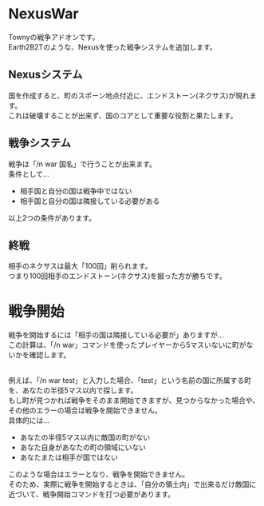 # NexusWar
Townyの戦争アドオンです。<br>
Earth2B2Tのような、Nexusを使った戦争システムを追加します。

## Nexusシステム
国を作成すると、町のスポーン地点付近に、エンドストーン(ネクサス)が現れます。<br>
これは破壊することが出来ず、国のコアとして重要な役割と果たします。

## 戦争システム
戦争は「/n war 国名」で行うことが出来ます。<br>
条件として...

- 相手国と自分の国は戦争中ではない
- 相手国と自分の国は隣接している必要がある

以上2つの条件があります。

## 終戦
相手のネクサスは最大「100回」削られます。<br>
つまり100回相手のエンドストーン(ネクサス)を掘った方が勝ちです。

# 戦争開始
戦争を開始するには「相手の国は隣接している必要が」ありますが...<br>
この計算は、「/n war」コマンドを使ったプレイヤーから5マスいないに町がないかを確認します。<br><br>

例えば、「/n war test」と入力した場合、「test」という名前の国に所属する町を、あなたの半径5マス以内で探します。<br>
もし町が見つかれば戦争をそのまま開始できますが、見つからなかった場合や、その他のエラーの場合は戦争を開始できません。<br>
具体的には...

- あなたの半径5マス以内に敵国の町がない
- あなた自身があなたの町の領域にいない
- あなたまたは相手が国ではない

このような場合はエラーとなり、戦争を開始できません。<br>
そのため、実際に戦争を開始するときは、「自分の領土内」で出来るだけ敵国に近づいて、戦争開始コマンドを打つ必要があります。
